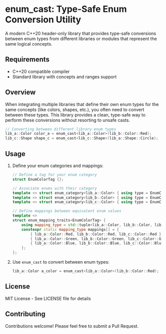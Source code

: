 # enum_cast: Type-Safe Enum Conversion Utility

A modern C++20 header-only library that provides type-safe conversions between enum types from different libraries or modules that represent the same logical concepts.

## Requirements

- C++20 compatible compiler
- Standard library with concepts and ranges support

## Overview

When integrating multiple libraries that define their own enum types for the same concepts (like colors, shapes, etc.), you often need to convert between these types. This library provides a clean, type-safe way to perform these conversions without resorting to unsafe casts.

```C++
// Converting between different library enum types
lib_a::Color color_a = enum_cast<lib_a::Color>(lib_b::Color::Red);
lib_c::Shape shape_c = enum_cast<lib_c::Shape>(lib_a::Shape::Circle);
```

## Usage

1. Define your enum categories and mappings:

   ```C++
   // Define a tag for your enum category
   struct EnumColorTag {};
   
   // Associate enums with their category
   template <> struct enum_category<lib_a::Color> { using type = EnumColorTag; };
   template <> struct enum_category<lib_b::Color> { using type = EnumColorTag; };
   template <> struct enum_category<lib_c::Color> { using type = EnumColorTag; };
   
   // Define mappings between equivalent enum values
   template <>
   struct enum_mapping_traits<EnumColorTag> {
       using mapping_type = std::tuple<lib_a::Color, lib_b::Color, lib_c::Color>;
       constexpr static mapping_type mappings[] = {
           { lib_a::Color::Red, lib_b::Color::Red, lib_c::Color::Red },
           { lib_a::Color::Green, lib_b::Color::Green, lib_c::Color::Green },
           { lib_a::Color::Blue, lib_b::Color::Blue, lib_c::Color::Blue }
       };
   };
   ```

2. Use `enum_cast` to convert between enum types:

   ```C++
   lib_a::Color a_color = enum_cast<lib_a::Color>(lib_b::Color::Red);
   ```

## License

MIT License - See LICENSE file for details

## Contributing

Contributions welcome! Please feel free to submit a Pull Request.